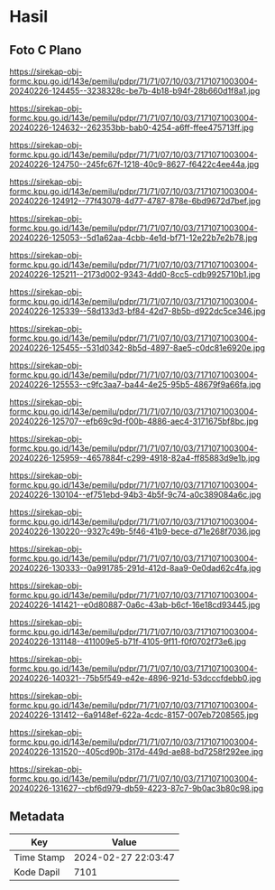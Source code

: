 # Hasil

## Foto C Plano

https://sirekap-obj-formc.kpu.go.id/143e/pemilu/pdpr/71/71/07/10/03/7171071003004-20240226-124455--3238328c-be7b-4b18-b94f-28b660d1f8a1.jpg

https://sirekap-obj-formc.kpu.go.id/143e/pemilu/pdpr/71/71/07/10/03/7171071003004-20240226-124632--262353bb-bab0-4254-a6ff-ffee475713ff.jpg

https://sirekap-obj-formc.kpu.go.id/143e/pemilu/pdpr/71/71/07/10/03/7171071003004-20240226-124750--245fc67f-1218-40c9-8627-f6422c4ee44a.jpg

https://sirekap-obj-formc.kpu.go.id/143e/pemilu/pdpr/71/71/07/10/03/7171071003004-20240226-124912--77f43078-4d77-4787-878e-6bd9672d7bef.jpg

https://sirekap-obj-formc.kpu.go.id/143e/pemilu/pdpr/71/71/07/10/03/7171071003004-20240226-125053--5d1a62aa-4cbb-4e1d-bf71-12e22b7e2b78.jpg

https://sirekap-obj-formc.kpu.go.id/143e/pemilu/pdpr/71/71/07/10/03/7171071003004-20240226-125211--2173d002-9343-4dd0-8cc5-cdb9925710b1.jpg

https://sirekap-obj-formc.kpu.go.id/143e/pemilu/pdpr/71/71/07/10/03/7171071003004-20240226-125339--58d133d3-bf84-42d7-8b5b-d922dc5ce346.jpg

https://sirekap-obj-formc.kpu.go.id/143e/pemilu/pdpr/71/71/07/10/03/7171071003004-20240226-125455--531d0342-8b5d-4897-8ae5-c0dc81e6920e.jpg

https://sirekap-obj-formc.kpu.go.id/143e/pemilu/pdpr/71/71/07/10/03/7171071003004-20240226-125553--c9fc3aa7-ba44-4e25-95b5-48679f9a66fa.jpg

https://sirekap-obj-formc.kpu.go.id/143e/pemilu/pdpr/71/71/07/10/03/7171071003004-20240226-125707--efb69c9d-f00b-4886-aec4-3171675bf8bc.jpg

https://sirekap-obj-formc.kpu.go.id/143e/pemilu/pdpr/71/71/07/10/03/7171071003004-20240226-125959--4657884f-c299-4918-82a4-ff85883d9e1b.jpg

https://sirekap-obj-formc.kpu.go.id/143e/pemilu/pdpr/71/71/07/10/03/7171071003004-20240226-130104--ef751ebd-94b3-4b5f-9c74-a0c389084a6c.jpg

https://sirekap-obj-formc.kpu.go.id/143e/pemilu/pdpr/71/71/07/10/03/7171071003004-20240226-130220--9327c49b-5f46-41b9-bece-d71e268f7036.jpg

https://sirekap-obj-formc.kpu.go.id/143e/pemilu/pdpr/71/71/07/10/03/7171071003004-20240226-130333--0a991785-291d-412d-8aa9-0e0dad62c4fa.jpg

https://sirekap-obj-formc.kpu.go.id/143e/pemilu/pdpr/71/71/07/10/03/7171071003004-20240226-141421--e0d80887-0a6c-43ab-b6cf-16e18cd93445.jpg

https://sirekap-obj-formc.kpu.go.id/143e/pemilu/pdpr/71/71/07/10/03/7171071003004-20240226-131148--411009e5-b71f-4105-9f11-f0f0702f73e6.jpg

https://sirekap-obj-formc.kpu.go.id/143e/pemilu/pdpr/71/71/07/10/03/7171071003004-20240226-140321--75b5f549-e42e-4896-921d-53dcccfdebb0.jpg

https://sirekap-obj-formc.kpu.go.id/143e/pemilu/pdpr/71/71/07/10/03/7171071003004-20240226-131412--6a9148ef-622a-4cdc-8157-007eb7208565.jpg

https://sirekap-obj-formc.kpu.go.id/143e/pemilu/pdpr/71/71/07/10/03/7171071003004-20240226-131520--405cd90b-317d-449d-ae88-bd7258f292ee.jpg

https://sirekap-obj-formc.kpu.go.id/143e/pemilu/pdpr/71/71/07/10/03/7171071003004-20240226-131627--cbf6d979-db59-4223-87c7-9b0ac3b80c98.jpg


## Metadata

| Key        | Value               |
| ---------- | ------------------- |
| Time Stamp | 2024-02-27 22:03:47 |
| Kode Dapil | 7101                |



